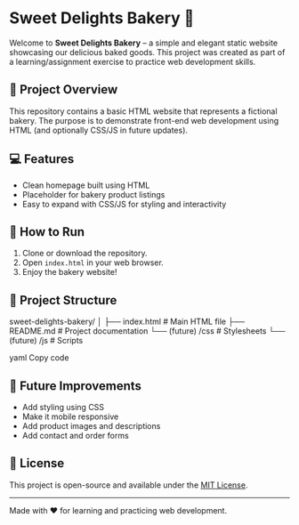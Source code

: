 # Sweet Delights Bakery 🍰

Welcome to **Sweet Delights Bakery** – a simple and elegant static website showcasing our delicious baked goods. This project was created as part of a learning/assignment exercise to practice web development skills.

## 🧁 Project Overview

This repository contains a basic HTML website that represents a fictional bakery. The purpose is to demonstrate front-end web development using HTML (and optionally CSS/JS in future updates).

## 💻 Features

- Clean homepage built using HTML
- Placeholder for bakery product listings
- Easy to expand with CSS/JS for styling and interactivity

## 🚀 How to Run

1. Clone or download the repository.
2. Open `index.html` in your web browser.
3. Enjoy the bakery website!

## 📁 Project Structure

sweet-delights-bakery/
│
├── index.html # Main HTML file
├── README.md # Project documentation
└── (future) /css # Stylesheets
└── (future) /js # Scripts

yaml
Copy code

## 📝 Future Improvements

- Add styling using CSS
- Make it mobile responsive
- Add product images and descriptions
- Add contact and order forms

## 📄 License

This project is open-source and available under the [MIT License](LICENSE).

---

Made with ❤️ for learning and practicing web development.
